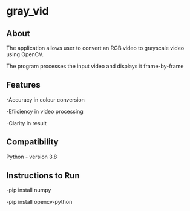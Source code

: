 # gray_vid


## About 
The application allows user to convert an RGB video to grayscale video using OpenCV.

The program processes the input video and displays it frame-by-frame

## Features

-Accuracy in colour conversion

-Efiiciency in video processing

-Clarity in result

## Compatibility 
Python - version 3.8

## Instructions to Run 
-pip install numpy

-pip install opencv-python
